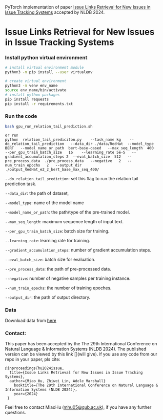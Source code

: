 
PyTorch implementation of paper [Issue Links Retrieval for New Issues in Issue Tracking Systems]([NLDB2024]) accepted by NLDB 2024.
# Issue Links Retrieval for New Issues in Issue Tracking Systems


### Install python virtual environment

```bash
# install virtual environment module
python3 -m pip install --user virtualenv

# create virtual environment
python3 -m venv env_name
source env_name/bin/activate
# install python packages
pip install requests
pip install -r requirements.txt
```

### Run the code

```bash 
bash gpu_run_relation_tail_prediction.sh 
```
```
or run
python  relation_tail_prediciton.py    --task_name kg    --do_relation_tail_prediction   --data_dir ./data/RedHat  --model_type  BERT   --model_name_or_path  bert-base-cased   --max_seq_length  400   --per_gpu_train_batch_size   16    --learning_rate 5e-5   --gradient_accumulation_steps 2  --eval_batch_size  512   --pre_process_data  ./pre_process_data   --negative   2   --num_train_epochs   2   --output_dir  ./output_RedHat_e2_2_bert_base_max_seq_400/
```

`--do_relation_tail_prediction`: set this flag to run the relation tail prediction task.
  
 `--data_dir`: the path of dataset,
 
 `--model_type`: name of the model name

  `--model_name_or_path`: the path/type of the pre-trained model.
  
  `--max_seq_length`: maximum sequence length of input text.
  
  `--per_gpu_train_batch_size`: batch size for training.
  
  `--learning_rate`: learning rate for training.
  
  `--gradient_accumulation_steps`: number of gradient accumulation steps.
  
  `--eval_batch_size`: batch size for evaluation.
  
  `--pre_process_data`: the path of pre-processed data.
  
  `--negative`: number of negative samples per training instance.
  
  `--num_train_epochs`: the number of training epoches.
  
  `--output_dir`: the path of output directory.
   

### Data
Download data from [here](https://qubstudentcloud-my.sharepoint.com/:f:/g/personal/40305887_ads_qub_ac_uk/EoN0DtgpNXdJnvPPpwY6P3UBYd2dh-ViXkwTigkpelsWxg?e=EOC3Fj)
### Contact:
This paper has been accepted by the The 29th International Conference on Natural Language & Information Systems (NLDB 2024). The published version can be viewed by this link [](will give). If you use any code from our repo in your paper, pls cite:
```buildoutcfg
@inproceedings{hu2024issue,
  title={Issue Links Retrieval for New Issues in Issue Tracking Systems},
  author={Miao Hu, Zhiwei Lin, Adele Marshall}
    booktitle={The 29th International Conference on Natural Language & Information Systems (NLDB 2024)},
    year={2024}
 }
```

Feel free to contact MiaoHu ([mhu05@qub.ac.uk](mhu05@qub.ac.uk)),  if you have any further questions.
